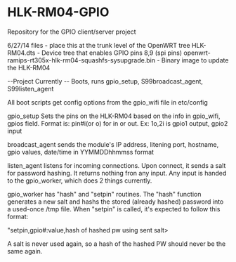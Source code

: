 HLK-RM04-GPIO
=============

Repository for the GPIO client/server project

6/27/14
files - place this at the trunk level of the OpenWRT tree
HLK-RM04.dts - Device tree that enables GPIO pins 8,9 (spi pins)
openwrt-ramips-rt305x-hlk-rm04-squashfs-sysupgrade.bin - Binary image to update the HLK-RM04

--Project Currently --
Boots, runs gpio_setup, S99broadcast_agent, S99listen_agent

All boot scripts get config options from the gpio_wifi file in etc/config

gpio_setup Sets the pins on the HLK-RM04 based on the info in gpio_wifi, gpios field.  Format is: pin#i(or o) for in or out. Ex: 1o,2i  is gpio1 output, gpio2 input

broadcast_agent sends the module's IP address, litening port, hostname, gpio values, date/time in YYMMDDhhmmss format

listen_agent listens for incoming connections.  Upon connect, it sends a salt for password hashing.  It returns nothing fron any input.  Any input is handed to the gpio_worker, which does 2 things currently.

gpio_worker has "hash" and "setpin" routines.  The "hash" function generates a new salt and hashs the stored (already hashed) password into a used-once /tmp file.  When "setpin" is called, it's expected to follow this format:

"setpin,gpio#:value,hash of hashed pw using sent salt>

A salt is never used again, so a hash of the hashed PW should never be the same again.
